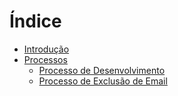 # Índice

* [Introdução](README.md)
* [Processos](processos/README.md)
  * [Processo de Desenvolvimento](processos/processo-de-desenvolvimento.md)
  * [Processo de Exclusão de Email](processos/processo-de-exclusao-de-email.md)